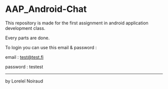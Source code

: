 # AAP_Android-Chat
This repository is made for the first assignment in android application development class.

Every parts are done.

To login you can use this email & password :

email : test@test.fi

password : testest

____
by Loreleï Noiraud 
